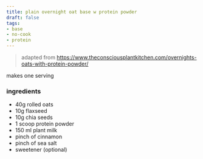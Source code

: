 ```yaml
---
title: plain overnight oat base w protein powder
draft: false
tags:
- base
- no-cook
- protein
---
```

>adapted from https://www.theconsciousplantkitchen.com/overnights-oats-with-protein-powder/

makes one serving
### ingredients
- 40g rolled oats
- 10g flaxseed
- 10g chia seeds
- 1 scoop protein powder 
- 150 ml plant milk
- pinch of cinnamon
- pinch of sea salt
- sweetener (optional)